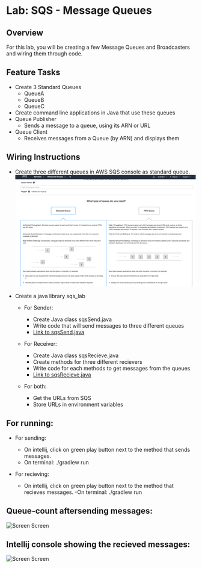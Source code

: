 # Lab: SQS - Message Queues

## Overview
   For this lab, you will be creating a few Message Queues and Broadcasters and wiring them through code.

## Feature Tasks
   - Create 3 Standard Queues
        - QueueA
        - QueueB
        - QueueC
   - Create command line applications in Java that use these queues
   - Queue Publisher
        - Sends a message to a queue, using its ARN or URL
   - Queue Client
        - Receives messages from a Queue (by ARN) and displays them


## Wiring Instructions

- Create three different queues in AWS SQS console as standard queue.
![Screen Screen](https://raw.githubusercontent.com/sadhikari07/SQS---Message-Queues/master/assets/sqsConfig.png)

- Create a java library sqs_lab
    - For Sender:
        - Create Java class sqsSend.java
        - Write code that will send messages to three different queues
        - [Link to sqsSend.java](https://github.com/sadhikari07/SQS---Message-Queues/blob/master/src/main/java/sqs_lab/SqsSend.java)

    - For Receiver:
        - Create Java class sqsRecieve.java
        - Create methods for three different recievers
        - Write code for each methods to get messages from the queues
        - [Link to sqsRecieve.java](https://github.com/sadhikari07/SQS---Message-Queues/blob/master/src/main/java/sqs_lab/SqsRecieve.java)

    - For both:
        - Get the URLs from SQS
        - Store URLs in environment variables

## For running:
- For sending:
    - On intellij, click on green play button next to the method that sends messages.
    - On terminal: ./gradlew run

- For recieving:
     - On intellij, click on green play button next to the method that recieves messages.
          -On terminal:  ./gradlew run

## Queue-count aftersending messages:
![Screen Screen]()

## Intellij console showing the recieved messages:
![Screen Screen]()


